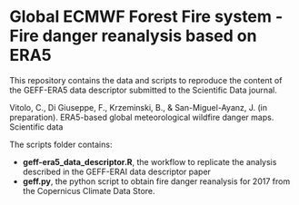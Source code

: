 # Global ECMWF Forest Fire system - Fire danger reanalysis based on ERA5

This repository contains the data and scripts to reproduce the content of the GEFF-ERA5 data descriptor submitted to the Scientific Data journal.

Vitolo, C., Di Giuseppe, F., Krzeminski, B., & San-Miguel-Ayanz, J. (in preparation). ERA5-based global meteorological wildfire danger maps. Scientific data

The scripts folder contains:

  - **geff-era5_data_descriptor.R**, the workflow to replicate the analysis described in the GEFF-ERAI data descriptor paper
  - **geff.py**, the python script to obtain fire danger reanalysis for 2017 from the Copernicus Climate Data Store.
